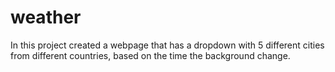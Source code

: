 # weather 

In this project created a webpage that has a dropdown with 5 different cities from different countries,
based on the time the background change.
